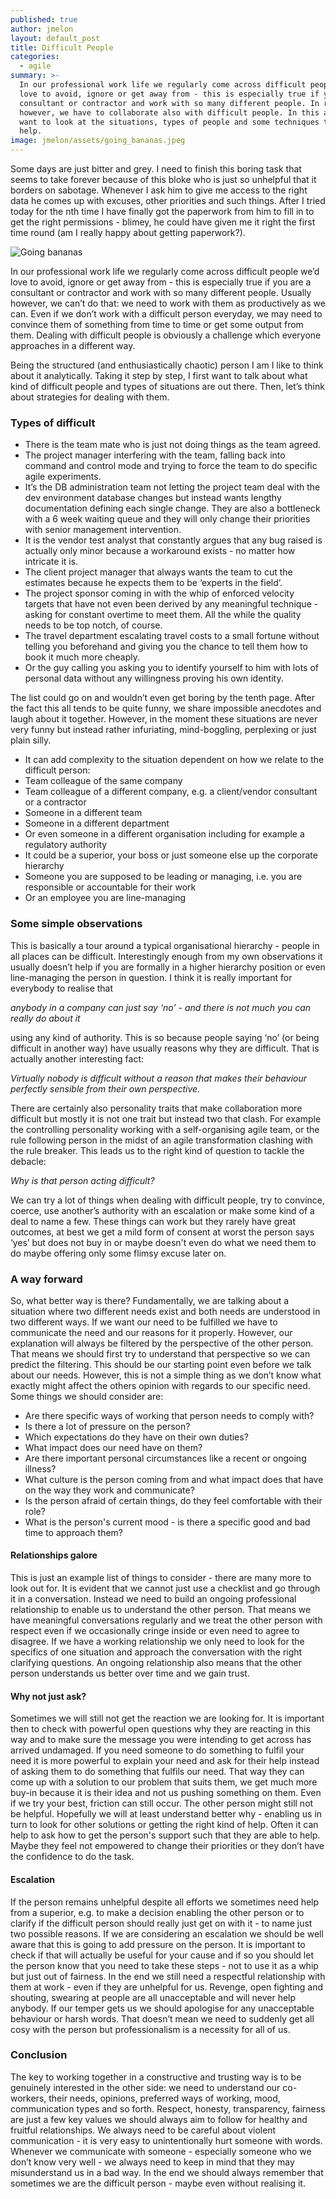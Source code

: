 ```yaml
---
published: true
author: jmelon
layout: default_post
title: Difficult People
categories:
  - agile
summary: >-
  In our professional work life we regularly come across difficult people we’d
  love to avoid, ignore or get away from - this is especially true if you are a
  consultant or contractor and work with so many different people. In reality
  however, we have to collaborate also with difficult people. In this article I
  want to look at the situations, types of people and some techniques that can
  help.
image: jmelon/assets/going_bananas.jpeg
---
```


Some days are just bitter and grey. I need to finish this boring task that seems to take forever because of this bloke who is just so unhelpful that it borders on sabotage. Whenever I ask him to give me access to the right data he comes up with excuses, other priorities and such things. After I tried today for the nth time I have finally got the paperwork from him to fill in to get the right permissions - blimey, he could have given me it right the first time round (am I really happy about getting paperwork?).

![Going bananas]({{site.baseurl}}/jmelon/assets/going_bananas.jpeg)

In our professional work life we regularly come across difficult people we’d love to avoid, ignore or get away from - this is especially true if you are a consultant or contractor and work with so many different people. Usually however, we can’t do that: we need to work with them as productively as we can. Even if we don’t work with a difficult person everyday,  we may need to convince them of something from time to time or get some output from them. Dealing with difficult people is obviously a challenge which everyone approaches in a different way.

Being the structured (and enthusiastically chaotic) person I am I like to think about it analytically. Taking it step by step, I first want to talk about what kind of difficult people and types of situations are out there. Then, let’s think about strategies for dealing with them.

### Types of difficult
- There is the team mate who is just not doing things as the team agreed.
- The project manager interfering with the team, falling back into command and control mode and trying to force the team to do specific agile experiments.
- It’s the DB administration team not letting the project team deal with the dev environment database changes but instead wants lengthy documentation defining each single change. They are also a bottleneck with a 6 week waiting queue and they will only change their priorities with senior management intervention.
- It is the vendor test analyst that constantly argues that any bug raised is actually only minor because a workaround exists - no matter how intricate it is.
- The client project manager that always wants the team to cut the estimates because he expects them to be ‘experts in the field’.
- The project sponsor coming in with the whip of enforced velocity targets that have not even been derived by any meaningful technique - asking for constant overtime to meet them. All the while the quality needs to be top notch, of course.
- The travel department escalating travel costs to a small fortune without telling you beforehand and giving you the chance to tell them how to book it much more cheaply.
- Or the guy calling you asking you to identify yourself to him with lots of personal data without any willingness proving his own identity.

The list could go on and wouldn’t even get boring by the tenth page. After the fact this all tends to be quite funny, we share impossible anecdotes and laugh about it together. However, in the moment these situations are never very funny but instead rather infuriating, mind-boggling, perplexing or just plain silly.

- It can add complexity to the situation dependent on how we relate to the difficult person:
- Team colleague of the same company
- Team colleague of a different company, e.g. a client/vendor consultant or a contractor
- Someone in a different team
- Someone in a different department
- Or even someone in a different organisation including for example a regulatory authority
- It could be a superior, your boss or just someone else up the corporate hierarchy
- Someone you are supposed to be leading or managing, i.e. you are responsible or accountable for their work
- Or an employee you are line-managing

### Some simple observations
This is basically a tour around a typical organisational hierarchy - people in all places can be difficult. Interestingly enough from my own observations it usually doesn’t help if you are formally in a higher hierarchy position or even line-managing the person in question. I think it is really important for everybody to realise that

_anybody in a company can just say ‘no’ - and there is not much you can really do about it_

using any kind of authority. This is so because people saying ‘no’ (or being difficult in another way) have usually reasons why they are difficult. That is actually another interesting fact:

_Virtually nobody is difficult without a reason that makes their behaviour perfectly sensible from their own perspective._

There are certainly also personality traits that make collaboration more difficult but mostly it is not one trait but instead two that clash. For example the controlling personality working with a self-organising agile team, or the rule following person in the midst of an agile transformation clashing with the rule breaker.
This leads us to the right kind of question to tackle the debacle:

_Why is that person acting difficult?_

We can try a lot of things when dealing with difficult people, try to convince, coerce, use another’s authority with an escalation or make some kind of a deal to name a few.
These things can work but they rarely have great outcomes, at best we get a mild form of consent at worst the person says ‘yes’ but does not buy in or maybe doesn't even do what we need them to do maybe offering only some flimsy excuse later on.

### A way forward
So, what better way is there? Fundamentally, we are talking about a situation where two different needs exist and both needs are understood in two different ways. If we want our need to be fulfilled we have to communicate the need and our reasons for it properly. However, our explanation will always be filtered by the perspective of the other person. That means we should first try to understand that perspective so we can predict the filtering. This should be our starting point even before we talk about our needs. However, this is not a simple thing as we don’t know what exactly might affect the others opinion with regards to our specific need. Some things we should consider are:
- Are there specific ways of working that person needs to comply with?
- Is there a lot of pressure on the person?
- Which expectations do they have on their own duties?
- What impact does our need have on them?
- Are there important personal circumstances like a recent or ongoing illness?
- What culture is the person coming from and what impact does that have on the way they work and communicate?
- Is the person afraid of certain things, do they feel comfortable with their role?
- What is the person's current mood - is there a specific good and bad time to approach them?

#### Relationships galore
This is just an example list of things to consider - there are many more to look out for. It is evident that we cannot just use a checklist and go through it in a conversation. Instead we need to build an ongoing professional relationship to enable us to understand the other person. That means we have meaningful conversations regularly and we treat the other person with respect even if we occasionally cringe inside or even need to agree to disagree.
If we have a working relationship we only need to look for the specifics of one situation and approach the conversation with the right clarifying questions. An ongoing relationship also means that the other person understands us better over time and we gain trust.

#### Why not just ask?
Sometimes we will still not get the reaction we are looking for. It is important then to check with powerful open questions why they are reacting in this way and to make sure the message you were intending to get across has arrived undamaged.
If you need someone to do something to fulfil your need it is more powerful to explain your need and ask for their help instead of asking them to do something that fulfils our need. That way they can come up with a solution to our problem that suits them, we get much more buy-in because it is their idea and not us pushing something on them.
Even if we try your best, friction can still occur. The other person might still not be helpful. Hopefully we will at least understand better why - enabling us in turn to look for other solutions or getting the right kind of help. Often it can help to ask how to get the person's support such that they are able to help. Maybe they feel not empowered to change their priorities or they don’t have the confidence to do the task.

#### Escalation
If the person remains unhelpful despite all efforts we sometimes need help from a superior, e.g. to make a decision enabling the other person or to clarify if the difficult person should really just get on with it - to name just two possible reasons.
If we are considering an escalation we should be well aware that this is going to add pressure on the person. It is important to check if that will actually be useful for your cause and if so you should let the person know that you need to take these steps - not to use it as a whip but just out of fairness. In the end we still need a respectful relationship with them at work - even if they are unhelpful for us. Revenge, open fighting and shouting, swearing at people are all unacceptable and will never help anybody. If our temper gets us we should apologise for any unacceptable behaviour or harsh words. That doesn’t mean we need to suddenly get all cosy with the person but professionalism is a necessity for all of us.

### Conclusion
The key to working together in a constructive and trusting way is to be genuinely interested in the other side: we need to understand our co-workers, their needs, opinions, preferred ways of working, mood, communication types and so forth.
Respect, honesty, transparency, fairness are just a few key values we should always aim to follow for healthy and fruitful relationships. We always need to be careful about violent communication - it is very easy to unintentionally hurt someone with words. Whenever we communicate with someone - especially someone who we don’t know very well - we always need to keep in mind that they may misunderstand us in a bad way.
In the end we should always remember that sometimes we are the difficult person - maybe even without realising it.
